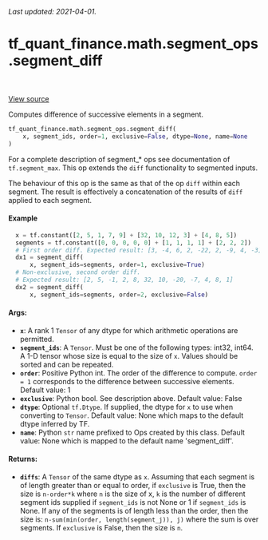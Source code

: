 <!--
This file is generated by a tool. Do not edit directly.
For open-source contributions the docs will be updated automatically.
-->

*Last updated: 2021-04-01.*

<div itemscope itemtype="http://developers.google.com/ReferenceObject">
<meta itemprop="name" content="tf_quant_finance.math.segment_ops.segment_diff" />
<meta itemprop="path" content="Stable" />
</div>

# tf_quant_finance.math.segment_ops.segment_diff

<!-- Insert buttons and diff -->

<table class="tfo-notebook-buttons tfo-api" align="left">
</table>

<a target="_blank" href="https://github.com/google/tf-quant-finance/blob/master/tf_quant_finance/math/segment_ops.py">View source</a>



Computes difference of successive elements in a segment.

```python
tf_quant_finance.math.segment_ops.segment_diff(
    x, segment_ids, order=1, exclusive=False, dtype=None, name=None
)
```



<!-- Placeholder for "Used in" -->

For a complete description of segment_* ops see documentation of
`tf.segment_max`. This op extends the `diff` functionality to segmented
inputs.

The behaviour of this op is the same as that of the op `diff` within each
segment. The result is effectively a concatenation of the results of `diff`
applied to each segment.

#### Example

```python
  x = tf.constant([2, 5, 1, 7, 9] + [32, 10, 12, 3] + [4, 8, 5])
  segments = tf.constant([0, 0, 0, 0, 0] + [1, 1, 1, 1] + [2, 2, 2])
  # First order diff. Expected result: [3, -4, 6, 2, -22, 2, -9, 4, -3]
  dx1 = segment_diff(
      x, segment_ids=segments, order=1, exclusive=True)
  # Non-exclusive, second order diff.
  # Expected result: [2, 5, -1, 2, 8, 32, 10, -20, -7, 4, 8, 1]
  dx2 = segment_diff(
      x, segment_ids=segments, order=2, exclusive=False)
```

#### Args:


* <b>`x`</b>: A rank 1 `Tensor` of any dtype for which arithmetic operations are
  permitted.
* <b>`segment_ids`</b>: A `Tensor`. Must be one of the following types: int32, int64. A
  1-D tensor whose size is equal to the size of `x`. Values should be sorted
  and can be repeated.
* <b>`order`</b>: Positive Python int. The order of the difference to compute. `order =
  1` corresponds to the difference between successive elements.
  Default value: 1
* <b>`exclusive`</b>: Python bool. See description above.
  Default value: False
* <b>`dtype`</b>: Optional `tf.Dtype`. If supplied, the dtype for `x` to use when
  converting to `Tensor`.
  Default value: None which maps to the default dtype inferred by TF.
* <b>`name`</b>: Python `str` name prefixed to Ops created by this class.
  Default value: None which is mapped to the default name 'segment_diff'.


#### Returns:


* <b>`diffs`</b>: A `Tensor` of the same dtype as `x`. Assuming that each segment is
  of length greater than or equal to order, if `exclusive` is True,
  then the size is `n-order*k` where `n` is the size of x,
  `k` is the number of different segment ids supplied if `segment_ids` is
  not None or 1 if `segment_ids` is None. If any of the segments is of
  length less than the order, then the size is:
  `n-sum(min(order, length(segment_j)), j)` where the sum is over segments.
  If `exclusive` is False, then the size is `n`.